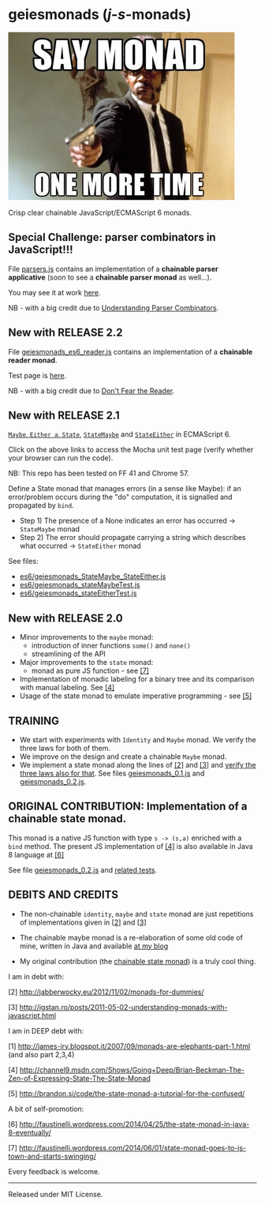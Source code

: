 # geiesmonads (_j_-_s_-monads)

![alt image](/img/say_monad.jpg)

Crisp clear chainable JavaScript/ECMAScript 6 monads.

Special Challenge: parser combinators in JavaScript!!!
------------------------------------------------------
File [parsers.js](https://github.com/Muzietto/geiesmonads/blob/master/parsers/js/parsers.js) contains an implementation of a __chainable parser applicative__ (soon to see a  __chainable parser monad__ as well...).

You may see it at work [here](http://rawgit.com/Muzietto/geiesmonads/master/parsers/Mocha_Parser_Combinators_Tests.html).

NB - with a big credit due to [Understanding Parser Combinators](https://fsharpforfunandprofit.com/posts/understanding-parser-combinators/).

New with RELEASE 2.2
--------------------
File [geiesmonads_es6_reader.js](https://github.com/Muzietto/geiesmonads/blob/master/es6/geiesmonads_es6_reader.js) contains an implementation of a __chainable reader monad__.

Test page is [here](http://rawgit.com/Muzietto/geiesmonads/master/MochaGeiesmonadsES6_Reader_Test.htm).

NB - with a big credit due to [Don't Fear the Reader](https://passy.svbtle.com/dont-fear-the-reader).

New with RELEASE 2.1
--------------------
[`Maybe`, `Either a`, `State`](http://rawgit.com/Muzietto/geiesmonads/master/MochaGeiesmonadsES6_Test.htm), [`StateMaybe`](http://rawgit.com/Muzietto/geiesmonads/master/MochaGeiesmonadsES6_StateMaybe_Test.htm) and [`StateEither`](http://rawgit.com/Muzietto/geiesmonads/master/MochaGeiesmonadsES6_StateEither_Test.htm) in ECMAScript 6.

Click on the above links to access the Mocha unit test page (verify whether your browser can run the code).

NB: This repo has been tested on FF 41 and Chrome 57.

Define a State monad that manages errors (in a sense like Maybe): 
if an error/problem occurs during the "do" computation, it is signalled and propagated by `bind`.
 - Step 1) The presence of a None indicates an error has occurred -> `StateMaybe` monad
 - Step 2) The error should propagate carrying a string which describes what occurred -> `StateEither` monad

See files:
* [es6/geiesmonads_StateMaybe_StateEither.js](https://github.com/Muzietto/geiesmonads/blob/master/es6/geiesmonads_StateMaybe_StateEither.js)
* [es6/geiesmonads_stateMaybeTest.js](https://github.com/Muzietto/geiesmonads/blob/master/es6/geiesmonads_stateMaybeTest.js)
* [es6/geiesmonads_stateEitherTest.js](https://github.com/Muzietto/geiesmonads/blob/master/es6/geiesmonads_es6_stateEither_test.js)

New with RELEASE 2.0
--------------------
- Minor improvements to the `maybe` monad:
  - introduction of inner functions `some()` and `none()`
  - streamlining of the API
- Major improvements to the `state` monad:
  - monad as pure JS function - see [[7]](http://faustinelli.wordpress.com/2014/06/01/state-monad-goes-to-js-town-and-starts-swinging/)
- Implementation of monadic labeling for a binary tree and its comparison with manual labeling. See [[4]](http://channel9.msdn.com/Shows/Going+Deep/Brian-Beckman-The-Zen-of-Expressing-State-The-State-Monad)
- Usage of the state monad to emulate imperative programming - see [[5]](http://brandon.si/code/the-state-monad-a-tutorial-for-the-confused/)

TRAINING
--------
- We start with experiments with `Identity` and `Maybe` monad. We verify the three laws for both of them.
- We improve on the design and create a chainable `Maybe` monad.
- We implement a state monad along the lines of [[2]](http://jabberwocky.eu/2012/11/02/monads-for-dummies/) and [[3]](http://igstan.ro/posts/2011-05-02-understanding-monads-with-javascript.html) and [verify the three laws also for that](http://rawgit.com/Muzietto/quindici/geiesmonads/YUIGeiesmonads_TRAIN_Test.htm).
See files [geiesmonads_0.1.js](https://github.com/Muzietto/geiesmonads/blob/master/js/geiesmonads_0.1.js) and [geiesmonads_0.2.js](https://github.com/Muzietto/geiesmonads/blob/master/js/geiesmonads_0.2.js).

ORIGINAL CONTRIBUTION: Implementation of a __chainable state monad__.
---------------------
This monad is a native JS function with type `s -> (s,a)` enriched with a `bind` method.
The present JS implementation of [[4]](http://channel9.msdn.com/Shows/Going+Deep/Brian-Beckman-The-Zen-of-Expressing-State-The-State-Monad) is also available in Java 8 language at [[6]](http://faustinelli.wordpress.com/2014/04/25/the-state-monad-in-java-8-eventually)

See file [geiesmonads_0.2.js](https://github.com/Muzietto/geiesmonads/blob/master/js/geiesmonads_0.2.js) and [related tests](http://rawgit.com/Muzietto/geiesmonads/master/YUIGeiesmonads_Test.htm).

DEBITS AND CREDITS
------------------
- The non-chainable `identity`, `maybe` and `state` monad are just repetitions of implementations given in [[2]](http://jabberwocky.eu/2012/11/02/monads-for-dummies) and [[3]](http://igstan.ro/posts/2011-05-02-understanding-monads-with-javascript.html)

- The chainable maybe monad is a re-elaboration of some old code of mine, written in Java and available [at my blog](http://faustinelli.wordpress.com/2010/07/27/example-maybe-monad-in-java)

- My original contribution (the [chainable state monad](http://faustinelli.wordpress.com/2014/06/01/state-monad-goes-to-js-town-and-starts-swinging/)) is a truly cool thing.


I am in debt with:

[2] http://jabberwocky.eu/2012/11/02/monads-for-dummies/

[3] http://igstan.ro/posts/2011-05-02-understanding-monads-with-javascript.html


I am in DEEP debt with:

[1] http://james-iry.blogspot.it/2007/09/monads-are-elephants-part-1.html (and also part 2,3,4)

[4] http://channel9.msdn.com/Shows/Going+Deep/Brian-Beckman-The-Zen-of-Expressing-State-The-State-Monad

[5] http://brandon.si/code/the-state-monad-a-tutorial-for-the-confused/


A bit of self-promotion:

[6] http://faustinelli.wordpress.com/2014/04/25/the-state-monad-in-java-8-eventually/

[7] http://faustinelli.wordpress.com/2014/06/01/state-monad-goes-to-js-town-and-starts-swinging/

Every feedback is welcome.

--------------------------
Released under MIT License.
